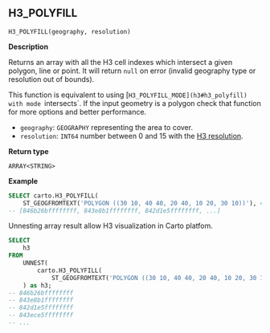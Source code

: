 ## H3_POLYFILL

```sql:signature
H3_POLYFILL(geography, resolution)
```

**Description**

Returns an array with all the H3 cell indexes which intersect a given polygon, line or point. It will return `null` on error (invalid geography type or resolution out of bounds).

This function is equivalent to using [`H3_POLYFILL_MODE](h3#h3_polyfill) with mode `intersects`. If the input geometry is a polygon check that function for more options and better performance.

* `geography`: `GEOGRAPHY` representing the area to cover.
* `resolution`: `INT64` number between 0 and 15 with the [H3 resolution](https://h3geo.org/docs/core-library/restable).

**Return type**

`ARRAY<STRING>`

**Example**

```sql
SELECT carto.H3_POLYFILL(
    ST_GEOGFROMTEXT('POLYGON ((30 10, 40 40, 20 40, 10 20, 30 10))'), 4);
-- [846b26bffffffff, 843e8b1ffffffff, 842d1e5ffffffff, ...]

```

Unnesting array result allow H3 visualization in Carto platfom.
```sql
SELECT
    h3
FROM
    UNNEST(
        carto.H3_POLYFILL(
            ST_GEOGFROMTEXT('POLYGON ((30 10, 40 40, 20 40, 10 20, 30 10))'), 4)
    ) as h3;
-- 846b26bffffffff
-- 843e8b1ffffffff
-- 842d1e5ffffffff
-- 843ece5ffffffff
-- ...
```
